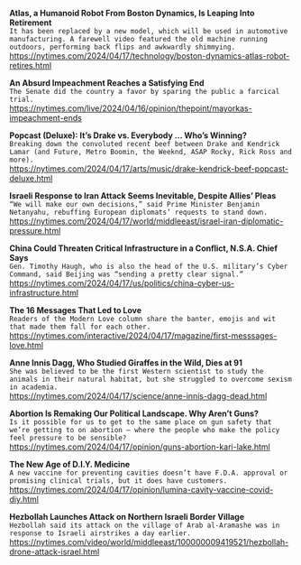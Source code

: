 **Atlas, a Humanoid Robot From Boston Dynamics, Is Leaping Into Retirement**\
`It has been replaced by a new model, which will be used in automotive manufacturing. A farewell video featured the old machine running outdoors, performing back flips and awkwardly shimmying.`\
https://nytimes.com/2024/04/17/technology/boston-dynamics-atlas-robot-retires.html

**An Absurd Impeachment Reaches a Satisfying End**\
`The Senate did the country a favor by sparing the public a farcical trial.`\
https://nytimes.com/live/2024/04/16/opinion/thepoint/mayorkas-impeachment-ends

**Popcast (Deluxe): It’s Drake vs. Everybody … Who’s Winning?**\
`Breaking down the convoluted recent beef between Drake and Kendrick Lamar (and Future, Metro Boomin, the Weeknd, ASAP Rocky, Rick Ross and more).`\
https://nytimes.com/2024/04/17/arts/music/drake-kendrick-beef-popcast-deluxe.html

**Israeli Response to Iran Attack Seems Inevitable, Despite Allies’ Pleas**\
`“We will make our own decisions,” said Prime Minister Benjamin Netanyahu, rebuffing European diplomats’ requests to stand down.`\
https://nytimes.com/2024/04/17/world/middleeast/israel-iran-diplomatic-pressure.html

**China Could Threaten Critical Infrastructure in a Conflict, N.S.A. Chief Says**\
`Gen. Timothy Haugh, who is also the head of the U.S. military’s Cyber Command, said Beijing was “sending a pretty clear signal.”`\
https://nytimes.com/2024/04/17/us/politics/china-cyber-us-infrastructure.html

**The 16 Messages That Led to Love**\
`Readers of the Modern Love column share the banter, emojis and wit that made them fall for each other.`\
https://nytimes.com/interactive/2024/04/17/magazine/first-messsages-love.html

**Anne Innis Dagg, Who Studied Giraffes in the Wild, Dies at 91**\
`She was believed to be the first Western scientist to study the animals in their natural habitat, but she struggled to overcome sexism in academia.`\
https://nytimes.com/2024/04/17/science/anne-innis-dagg-dead.html

**Abortion Is Remaking Our Political Landscape. Why Aren’t Guns?**\
`Is it possible for us to get to the same place on gun safety that we’re getting to on abortion — where the people who make the policy feel pressure to be sensible?`\
https://nytimes.com/2024/04/17/opinion/guns-abortion-kari-lake.html

**The New Age of D.I.Y. Medicine**\
`A new vaccine for preventing cavities doesn’t have F.D.A. approval or promising clinical trials, but it does have customers.`\
https://nytimes.com/2024/04/17/opinion/lumina-cavity-vaccine-covid-diy.html

**Hezbollah Launches Attack on Northern Israeli Border Village**\
`Hezbollah said its attack on the village of Arab al-Aramashe was in response to Israeli airstrikes a day earlier.`\
https://nytimes.com/video/world/middleeast/100000009419521/hezbollah-drone-attack-israel.html

